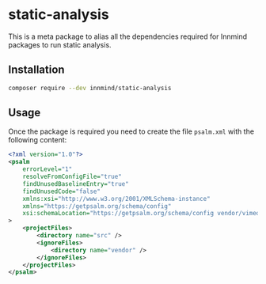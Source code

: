 # static-analysis

This is a meta package to alias all the dependencies required for Innmind packages to run static analysis.

## Installation

```sh
composer require --dev innmind/static-analysis
```

## Usage

Once the package is required you need to create the file `psalm.xml` with the following content:

```xml
<?xml version="1.0"?>
<psalm
    errorLevel="1"
    resolveFromConfigFile="true"
    findUnusedBaselineEntry="true"
    findUnusedCode="false"
    xmlns:xsi="http://www.w3.org/2001/XMLSchema-instance"
    xmlns="https://getpsalm.org/schema/config"
    xsi:schemaLocation="https://getpsalm.org/schema/config vendor/vimeo/psalm/config.xsd"
>
    <projectFiles>
        <directory name="src" />
        <ignoreFiles>
            <directory name="vendor" />
        </ignoreFiles>
    </projectFiles>
</psalm>
```
